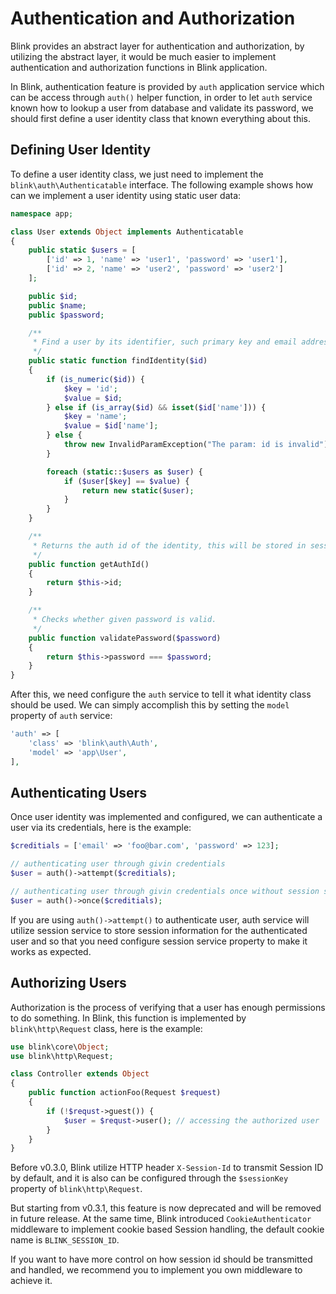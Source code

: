 Authentication and Authorization
================================

Blink provides an abstract layer for authentication and authorization, by utilizing the abstract layer, it would be much
easier to implement authentication and authorization functions in Blink application.

In Blink, authentication feature is provided by `auth` application service which can be access through `auth()` helper
function, in order to let `auth` service known how to lookup a user from database and validate its password, we should first
define a user identity class that known everything about this.

Defining User Identity
----------------------

To define a user identity class, we just need to implement the `blink\auth\Authenticatable` interface. The following example
shows how can we implement a user identity using static user data:

```php
namespace app;

class User extends Object implements Authenticatable
{
    public static $users = [
        ['id' => 1, 'name' => 'user1', 'password' => 'user1'],
        ['id' => 2, 'name' => 'user2', 'password' => 'user2']
    ];

    public $id;
    public $name;
    public $password;

    /**
     * Find a user by its identifier, such primary key and email address
     */
    public static function findIdentity($id)
    {
        if (is_numeric($id)) {
            $key = 'id';
            $value = $id;
        } else if (is_array($id) && isset($id['name'])) {
            $key = 'name';
            $value = $id['name'];
        } else {
            throw new InvalidParamException("The param: id is invalid");
        }

        foreach (static::$users as $user) {
            if ($user[$key] == $value) {
                return new static($user);
            }
        }
    }

    /**
     * Returns the auth id of the identity, this will be stored in session to identify the user.
     */
    public function getAuthId()
    {
        return $this->id;
    }

    /**
     * Checks whether given password is valid.
     */
    public function validatePassword($password)
    {
        return $this->password === $password;
    }
}
```

After this, we need configure the `auth` service to tell it what identity class should be used. We can simply accomplish
this by setting the `model` property of `auth` service:

```php
'auth' => [
    'class' => 'blink\auth\Auth',
    'model' => 'app\User',
],
```

Authenticating Users
--------------------

Once user identity was implemented and configured, we can authenticate a user via its credentials, here is the example:

```php
$creditials = ['email' => 'foo@bar.com', 'password' => 123];

// authenticating user through givin credentials
$user = auth()->attempt($creditials);

// authenticating user through givin credentials once without session storage
$user = auth()->once($creditials);
```

If you are using `auth()->attempt()` to authenticate user, auth service will utilize session service to store session
information for the authenticated user and so that you need configure session service property to make it works as expected.

Authorizing Users
-----------------

Authorization is the process of verifying that a user has enough permissions to do something. In Blink, this function
is implemented by `blink\http\Request` class, here is the example:

```php
use blink\core\Object;
use blink\http\Request;

class Controller extends Object
{
    public function actionFoo(Request $request)
    {
        if (!$requst->guest()) {
            $user = $requst->user(); // accessing the authorized user
        }
    }
}

```

Before v0.3.0, Blink utilize HTTP header `X-Session-Id` to transmit Session ID by default, and it is also 
can be configured through the `$sessionKey` property of `blink\http\Request`.

But starting from v0.3.1, this feature is now deprecated and will be removed in future release. At the same time,
Blink introduced `CookieAuthenticator` middleware to implement cookie based Session handling, the default cookie name 
is `BLINK_SESSION_ID`.

If you want to have more control on how session id should be transmitted and handled, we recommend you to implement 
you own middleware to achieve it.
